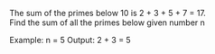 The sum of the primes below 10 is 2 + 3 + 5 + 7 = 17.  
Find the sum of all the primes below given number n

Example: n = 5
Output: 2 + 3 = 5
